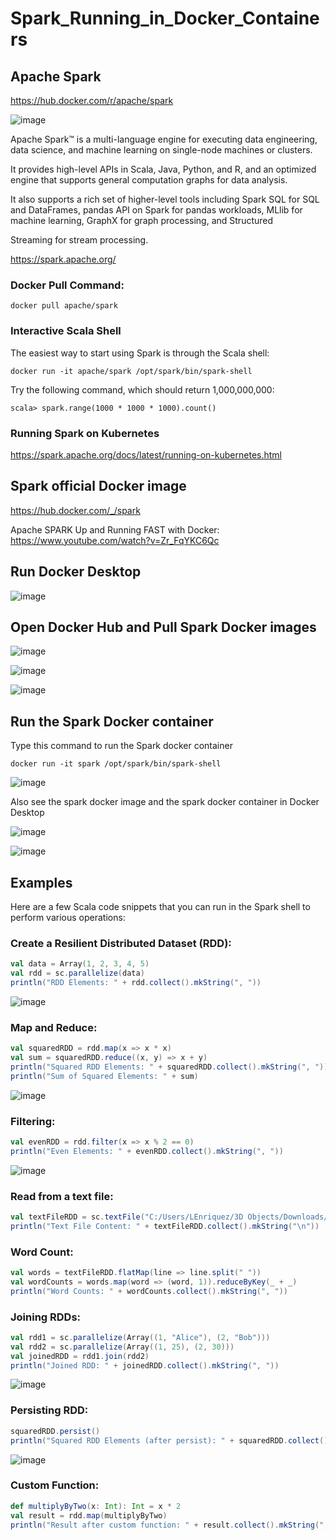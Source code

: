 # Spark_Running_in_Docker_Containers

## Apache Spark

https://hub.docker.com/r/apache/spark

![image](https://github.com/luiscoco/Spark-Shell_Running_in_Docker_sparkOfficial_image/assets/32194879/a870625b-c87e-410f-91ef-82178fbcc0d5)

Apache Spark™ is a multi-language engine for executing data engineering, data science, and machine learning on single-node machines or clusters. 

It provides high-level APIs in Scala, Java, Python, and R, and an optimized engine that supports general computation graphs for data analysis. 

It also supports a rich set of higher-level tools including Spark SQL for SQL and DataFrames, pandas API on Spark for pandas workloads, MLlib for machine learning, GraphX for graph processing, and Structured 

Streaming for stream processing.

https://spark.apache.org/

### Docker Pull Command: 

```
docker pull apache/spark
```

### Interactive Scala Shell

The easiest way to start using Spark is through the Scala shell:

```
docker run -it apache/spark /opt/spark/bin/spark-shell
```

Try the following command, which should return 1,000,000,000:

```
scala> spark.range(1000 * 1000 * 1000).count()
```

### Running Spark on Kubernetes

https://spark.apache.org/docs/latest/running-on-kubernetes.html

## Spark official Docker image

https://hub.docker.com/_/spark

Apache SPARK Up and Running FAST with Docker: https://www.youtube.com/watch?v=Zr_FqYKC6Qc

## Run Docker Desktop

![image](https://github.com/luiscoco/Spark-Shell_Running_in_Docker_Containers/assets/32194879/1dae31df-6aaf-496d-bbdb-e695ee16bafb)

## Open Docker Hub and Pull Spark Docker images

![image](https://github.com/luiscoco/Spark-Shell_Running_in_Docker_Containers/assets/32194879/42db63fd-d87f-4b00-a23c-2712e145d559)

![image](https://github.com/luiscoco/Spark-Shell_Running_in_Docker_Containers/assets/32194879/9e4005c2-90c7-4546-abd6-3f655322d535)

![image](https://github.com/luiscoco/Spark-Shell_Running_in_Docker_Containers/assets/32194879/54a45dc6-383d-47a9-996b-18ac12bed59c)

## Run the Spark Docker container

Type this command to run the Spark docker container

```
docker run -it spark /opt/spark/bin/spark-shell
```

![image](https://github.com/luiscoco/Spark-Shell_Running_in_Docker_Containers/assets/32194879/3e41806f-2f7d-47f0-a99b-c9d69e1a1cff)

Also see the spark docker image and the spark docker container in Docker Desktop

![image](https://github.com/luiscoco/Spark-Shell_Running_in_Docker_Containers/assets/32194879/9aef6202-0f3b-4d67-92dc-00401d7aea97)

![image](https://github.com/luiscoco/Spark-Shell_Running_in_Docker_Containers/assets/32194879/d8c0c4f0-3e8d-497d-a667-6b939ab78d58)

## Examples

Here are a few Scala code snippets that you can run in the Spark shell to perform various operations:

### Create a Resilient Distributed Dataset (RDD):

```scala
val data = Array(1, 2, 3, 4, 5)
val rdd = sc.parallelize(data)
println("RDD Elements: " + rdd.collect().mkString(", "))
```

![image](https://github.com/luiscoco/Spark-Shell_Running_in_Docker_Containers/assets/32194879/5d884dde-67c8-44f8-b355-5ab2477e1e1f)

### Map and Reduce:

```scala
val squaredRDD = rdd.map(x => x * x)
val sum = squaredRDD.reduce((x, y) => x + y)
println("Squared RDD Elements: " + squaredRDD.collect().mkString(", "))
println("Sum of Squared Elements: " + sum)
```

![image](https://github.com/luiscoco/Spark-Shell_Running_in_Docker_Containers/assets/32194879/6f3922ef-de14-484b-87e7-b7d0b500d714)

### Filtering:

```scala
val evenRDD = rdd.filter(x => x % 2 == 0)
println("Even Elements: " + evenRDD.collect().mkString(", "))
```

![image](https://github.com/luiscoco/Spark-Shell_Running_in_Docker_Containers/assets/32194879/c1776e73-4e25-4ae4-a397-b0fd36517cc6)

### Read from a text file:

```scala
val textFileRDD = sc.textFile("C:/Users/LEnriquez/3D Objects/Downloads/testFile.txt")
println("Text File Content: " + textFileRDD.collect().mkString("\n"))
```

### Word Count:

```scala
val words = textFileRDD.flatMap(line => line.split(" "))
val wordCounts = words.map(word => (word, 1)).reduceByKey(_ + _)
println("Word Counts: " + wordCounts.collect().mkString(", "))
```

### Joining RDDs:

```scala
val rdd1 = sc.parallelize(Array((1, "Alice"), (2, "Bob")))
val rdd2 = sc.parallelize(Array((1, 25), (2, 30)))
val joinedRDD = rdd1.join(rdd2)
println("Joined RDD: " + joinedRDD.collect().mkString(", "))
```

![image](https://github.com/luiscoco/Spark-Shell_Running_in_Docker_Containers/assets/32194879/6dbcad18-925c-451c-82be-f36abfde3b38)

### Persisting RDD:

```scala
squaredRDD.persist()
println("Squared RDD Elements (after persist): " + squaredRDD.collect().mkString(", "))
```

![image](https://github.com/luiscoco/Spark-Shell_Running_in_Docker_Containers/assets/32194879/6750f3f6-4882-42fb-a40e-c0fc45e78a54)

### Custom Function:

```scala
def multiplyByTwo(x: Int): Int = x * 2
val result = rdd.map(multiplyByTwo)
println("Result after custom function: " + result.collect().mkString(", "))
```
